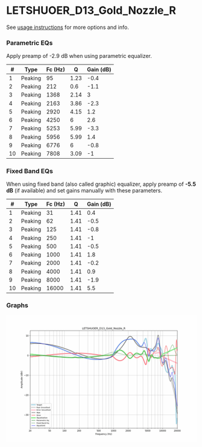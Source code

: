 # LETSHUOER_D13_Gold_Nozzle_R
See [usage instructions](https://github.com/jaakkopasanen/AutoEq#usage) for more options and info.

### Parametric EQs
Apply preamp of -2.9 dB when using parametric equalizer.

|   # | Type    |   Fc (Hz) |    Q |   Gain (dB) |
|-----|---------|-----------|------|-------------|
|   1 | Peaking |        95 | 1.23 |        -0.4 |
|   2 | Peaking |       212 | 0.6  |        -1.1 |
|   3 | Peaking |      1368 | 2.14 |         3   |
|   4 | Peaking |      2163 | 3.86 |        -2.3 |
|   5 | Peaking |      2920 | 4.15 |         1.2 |
|   6 | Peaking |      4250 | 6    |         2.6 |
|   7 | Peaking |      5253 | 5.99 |        -3.3 |
|   8 | Peaking |      5956 | 5.99 |         1.4 |
|   9 | Peaking |      6776 | 6    |        -0.8 |
|  10 | Peaking |      7808 | 3.09 |        -1   |

### Fixed Band EQs
When using fixed band (also called graphic) equalizer, apply preamp of **-5.5 dB** (if available) and set gains manually with these parameters.

|   # | Type    |   Fc (Hz) |    Q |   Gain (dB) |
|-----|---------|-----------|------|-------------|
|   1 | Peaking |        31 | 1.41 |         0.4 |
|   2 | Peaking |        62 | 1.41 |        -0.5 |
|   3 | Peaking |       125 | 1.41 |        -0.8 |
|   4 | Peaking |       250 | 1.41 |        -1   |
|   5 | Peaking |       500 | 1.41 |        -0.5 |
|   6 | Peaking |      1000 | 1.41 |         1.8 |
|   7 | Peaking |      2000 | 1.41 |        -0.2 |
|   8 | Peaking |      4000 | 1.41 |         0.9 |
|   9 | Peaking |      8000 | 1.41 |        -1.9 |
|  10 | Peaking |     16000 | 1.41 |         5.5 |

### Graphs
![](./LETSHUOER_D13_Gold_Nozzle_R.png)
